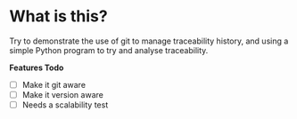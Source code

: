 # What is this?
Try to demonstrate the use of git to manage traceability history, and using a simple Python program to try and analyse traceability.

**Features Todo**
- [ ] Make it git aware
- [ ] Make it version aware
- [ ] Needs a scalability test